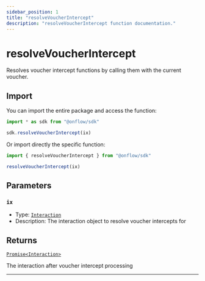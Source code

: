 ```yaml
---
sidebar_position: 1
title: "resolveVoucherIntercept"
description: "resolveVoucherIntercept function documentation."
---
```


<!-- THIS DOCUMENT IS AUTO-GENERATED FROM [onflow/sdk/src/resolve/resolve-voucher-intercept.ts](https://github.com/onflow/fcl-js/tree/master/packages/sdk/src/resolve/resolve-voucher-intercept.ts). DO NOT EDIT MANUALLY -->

# resolveVoucherIntercept

Resolves voucher intercept functions by calling them with the current voucher.

## Import

You can import the entire package and access the function:

```typescript
import * as sdk from "@onflow/sdk"

sdk.resolveVoucherIntercept(ix)
```

Or import directly the specific function:

```typescript
import { resolveVoucherIntercept } from "@onflow/sdk"

resolveVoucherIntercept(ix)
```


## Parameters

### `ix` 


- Type: [`Interaction`](../types#interaction)
- Description: The interaction object to resolve voucher intercepts for


## Returns

[`Promise<Interaction>`](../types#interaction)


The interaction after voucher intercept processing

---